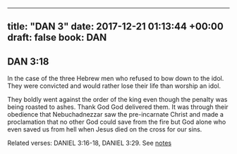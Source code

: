 
---
title: "DAN 3"
date: 2017-12-21 01:13:44 +00:00
draft: false
book: DAN
---

## DAN 3:18

In the case of the three Hebrew men who refused to bow down to the idol. They were convicted and would rather lose their life than worship an idol.

They boldly went against the order of the king even though the penalty was being roasted to ashes. Thank God God delivered them. It was through their obedience that Nebuchadnezzar saw the pre-incarnate Christ and made a proclamation that no other God could save from the fire but God alone who even saved us from hell when Jesus died on the cross for our sins.

Related verses: DANIEL 3:16-18, DANIEL 3:29. See [notes](https://my.bible.com/notes/2794772332664315998)

